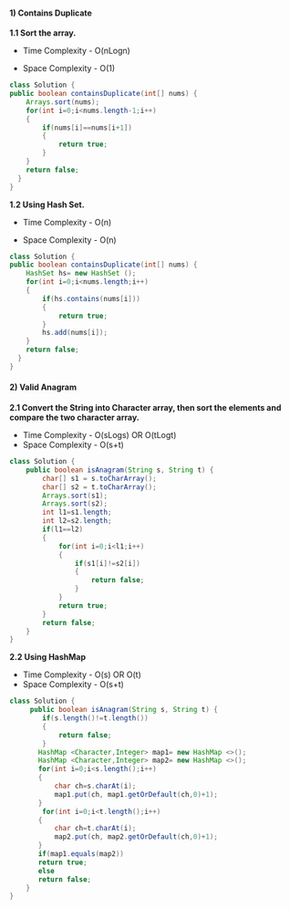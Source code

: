 #### 1) Contains Duplicate
**1.1 Sort the array.**

- Time Complexity - O(nLogn)

- Space Complexity - O(1)

```java
class Solution {
public boolean containsDuplicate(int[] nums) {
    Arrays.sort(nums);
    for(int i=0;i<nums.length-1;i++)
    {
        if(nums[i]==nums[i+1])
        {
            return true;
        }
    }
    return false;
  }
}
```


**1.2 Using Hash Set.**

- Time Complexity - O(n)

- Space Complexity - O(n)

```java
class Solution {
public boolean containsDuplicate(int[] nums) {
    HashSet hs= new HashSet ();
    for(int i=0;i<nums.length;i++)
    {
        if(hs.contains(nums[i]))
        {
            return true;
        }
        hs.add(nums[i]);
    }
    return false;
  }
}
```

#### 2) Valid Anagram

**2.1 Convert the String into Character array, then sort the elements and compare the two character array.**

- Time Complexity - O(sLogs) OR O(tLogt)
- Space Complexity - O(s+t)

```java
class Solution {
    public boolean isAnagram(String s, String t) {
        char[] s1 = s.toCharArray();
        char[] s2 = t.toCharArray();
        Arrays.sort(s1);
        Arrays.sort(s2);
        int l1=s1.length;
        int l2=s2.length;
        if(l1==l2)
        {
            for(int i=0;i<l1;i++)
            {
                if(s1[i]!=s2[i])
                {
                    return false;
                }
            }
            return true;
        }
        return false;
    }
}
```

**2.2 Using HashMap**

- Time Complexity - O(s) OR O(t)
- Space Complexity - O(s+t)

```java
class Solution {
 	 public boolean isAnagram(String s, String t) {
        if(s.length()!=t.length())
        {
            return false;
        }
       HashMap <Character,Integer> map1= new HashMap <>();
       HashMap <Character,Integer> map2= new HashMap <>();
       for(int i=0;i<s.length();i++)
       {
           char ch=s.charAt(i);
           map1.put(ch, map1.getOrDefault(ch,0)+1);
       }
        for(int i=0;i<t.length();i++)
       {
           char ch=t.charAt(i);
           map2.put(ch, map2.getOrDefault(ch,0)+1);
       }
       if(map1.equals(map2))
       return true;
       else
       return false;
    }
}
```

